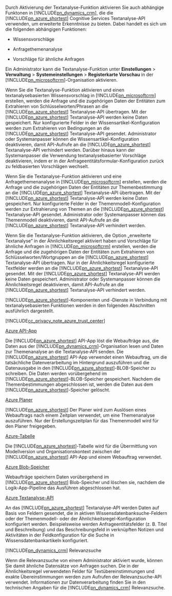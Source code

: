 Durch Aktivierung der Textanalyse-Funktion aktivieren Sie auch abhängige Funktonen in [!INCLUDE[pn_dynamics_crm](pn-dynamics-crm.md)], die die [!INCLUDE[pn_azure_shortest](pn-azure-shortest.md)] Cognitive Services Textanalyse-API verwenden, um erweiterte Erkenntnisse zu bieten. Dabei handelt es sich um die folgenden abhängigen Funktionen:  
  
-   Wissensvorschläge  
  
-   Anfragethemenanalyse  
  
-   Vorschläge für ähnliche Anfragen  
  
 Ein Administrator kann die Textanalyse-Funktion unter **Einstellungen** > **Verwaltung** > **Systemeinstellungen** > **Registerkarte Vorschau** in der [!INCLUDE[pn_microsoftcrm](pn-microsoftcrm.md)]-Organisation aktivieren.  
  
 Wenn Sie die Textanalyse-Funktion aktivieren und einen textanalysebasierten Wissensvorschlag in [!INCLUDE[pn_microsoftcrm](pn-microsoftcrm.md)] erstellen, werden die Anfrage und die zugehörigen Daten der Entitäten zum Extrahieren von Schlüsselworten/Phrasen an die [!INCLUDE[pn_azure_shortest](pn-azure-shortest.md)] Textanalyse-API übertragen. Mit der [!INCLUDE[pn_azure_shortest](pn-azure-shortest.md)] Textanalyse-API werden keine Daten gespeichert. Nur konfigurierte Felder in der Wissensartikel-Konfiguration werden zum Extrahieren von Bedingungen an die [!INCLUDE[pn_azure_shortest](pn-azure-shortest.md)] Textanalyse-API gesendet. Administrator oder Systemanpasser können die Wissensartikel-Konfiguration deaktivieren, damit API-Aufrufe an die [!INCLUDE[pn_azure_shortest](pn-azure-shortest.md)] Textanalyse-API verhindert werden. Darüber hinaus kann der Systemanpasser die Verwendung textanalysebasierter Vorschläge deaktivieren, indem er in der Anfrageentitätsformular-Konfiguration zurück zu feldbasierten Vorschlägen wechselt.  
  
 Wenn Sie die Textanalyse-Funktion aktivieren und eine Anfragethemenanalyse in [!INCLUDE[pn_microsoftcrm](pn-microsoftcrm.md)] erstellen, werden die Anfrage und die zugehörigen Daten der Entitäten zur Themenbestimmung an die [!INCLUDE[pn_azure_shortest](pn-azure-shortest.md)] Textanalyse-API übertragen. Mit der [!INCLUDE[pn_azure_shortest](pn-azure-shortest.md)] Textanalyse-API werden keine Daten gespeichert. Nur konfigurierte Felder in der Themenmodell-Konfiguration werden zur Extrahierung von Themen an die [!INCLUDE[pn_azure_shortest](pn-azure-shortest.md)] Textanalyse-API gesendet. Administrator oder Systemanpasser können das Themenmodell deaktivieren, damit API-Aufrufe an die [!INCLUDE[pn_azure_shortest](pn-azure-shortest.md)] Textanalyse-API verhindert werden.  
  
 Wenn Sie die Textanalyse-Funktion aktivieren, die Option „erweiterte Textanalyse” in der Ähnlichkeitsregel aktiviert haben und Vorschläge für ähnliche Anfragen in [!INCLUDE[pn_microsoftcrm](pn-microsoftcrm.md)] erstellen, werden die Anfrage und die zugehörigen Daten der Entitäten zum Extrahieren von Schlüsselworten/Wortgruppen an die [!INCLUDE[pn_azure_shortest](pn-azure-shortest.md)] Textanalyse-API übertragen. Nur in der Ähnlichkeitsregel konfigurierte Textfelder werden an die [!INCLUDE[pn_azure_shortest](pn-azure-shortest.md)] Textanalyse-API gesendet. Mit der [!INCLUDE[pn_azure_shortest](pn-azure-shortest.md)] Textanalyse-API werden keine Daten gespeichert. Administrator oder Systemanpasser können die Ähnlichkeitsregel deaktivieren, damit API-Aufrufe an die [!INCLUDE[pn_azure_shortest](pn-azure-shortest.md)] Textanalyse-API verhindert werden.  
  
 [!INCLUDE[pn_azure_shortest](pn-azure-shortest.md)]-Komponenten und ‑Dienste in Verbindung mit textanalysebasierten Funktionen werden in den folgenden Abschnitten ausführlich dargestellt.  
  
 [!INCLUDE[cc_privacy_note_azure_trust_center](cc-privacy-note-azure-trust-center.md)]  
  
 [Azure API-App](https://azure.microsoft.com/services/app-service/api/)  
  
 Die [!INCLUDE[pn_azure_shortest](pn-azure-shortest.md)] API-App löst die Webaufträge aus, die Daten aus der [!INCLUDE[pn_dynamics_crm](pn-dynamics-crm.md)]-Organisation lesen und Daten zur Themenanalyse an die Textanalyse-API senden. Die [!INCLUDE[pn_azure_shortest](pn-azure-shortest.md)] API-App verwendet einen Webauftrag, um die tatsächliche Datenverarbeitung im Hintergrund auszuführen und die Datenausgabe in den [!INCLUDE[pn_azure_shortest](pn-azure-shortest.md)]-BLOB-Speicher zu schreiben. Die Daten werden vorübergehend im [!INCLUDE[pn_azure_shortest](pn-azure-shortest.md)]-BLOB-Speicher gespeichert. Nachdem die Themenbestimmungen abgeschlossen ist, werden die Daten aus dem [!INCLUDE[pn_azure_shortest](pn-azure-shortest.md)]-Speicher gelöscht.  
  
 [Azure Planer](https://azure.microsoft.com/services/storage/)  
  
 [!INCLUDE[pn_azure_shortest](pn-azure-shortest.md)] Der Planer wird zum Auslösen eines Webauftrags nach einem Zeitplan verwendet, um eine Themenanalyse auszuführen. Nur der Erstellungszeitplan für das Themenmodell wird für den Planer freigegeben.  
  
 [Azure-Tabelle](https://azure.microsoft.com/services/storage/)  
  
 Die [!INCLUDE[pn_azure_shortest](pn-azure-shortest.md)]-Tabelle wird für die Übermittlung von Modellversion und Organisationskontext zwischen der [!INCLUDE[pn_azure_shortest](pn-azure-shortest.md)] API-App und einem Webauftrag verwendet.  
  
 [Azure Blob-Speicher](https://azure.microsoft.com/services/storage/)  
  
 Webaufträge speichern Daten vorübergehend im [!INCLUDE[pn_azure_shortest](pn-azure-shortest.md)] Blob-Speicher und löschen sie, nachdem die Logik-App-Pipeline das Ausführen abgeschlossen hat.  
  
 [Azure Textanalyse-API](https://www.microsoft.com/cognitive-services/text-analytics-api)  
  
 An das [!INCLUDE[pn_azure_shortest](pn-azure-shortest.md)] Textanalyse-API werden Daten auf Basis von Feldern gesendet, die in aktiven Wissensdatenbanksuche-Feldern oder der Themenmodell- oder der Ähnlichkeitsregel-Konfiguration konfiguriert werden. Beispielsweise werden Anfrageentitätsfelder (z. B. Titel und Beschreibung) und das Beschreibungsfeld in verknüpften Notizen und Aktivitäten in der Feldkonfiguration für die Suche in Wissensdatenbankartikeln konfiguriert.  
  
 [!INCLUDE[pn_dynamics_crm](pn-dynamics-crm.md)] Relevanzsuche  
  
 Wenn die Relevanzsuche von einem Administrator aktiviert wurde, können Sie damit ähnliche Datensätze von Anfragen suchen. Die in der Ähnlichkeitsregel verwendeten Felder für Textübereinstimmungen und exakte Übereinstimmungen werden zum Aufrufen der Relevanzsuche-API verwendet. Informationen zur Datenverarbeitung finden Sie in den technischen Angaben für die [!INCLUDE[pn_dynamics_crm](pn-dynamics-crm.md)] Relevanzsuche.